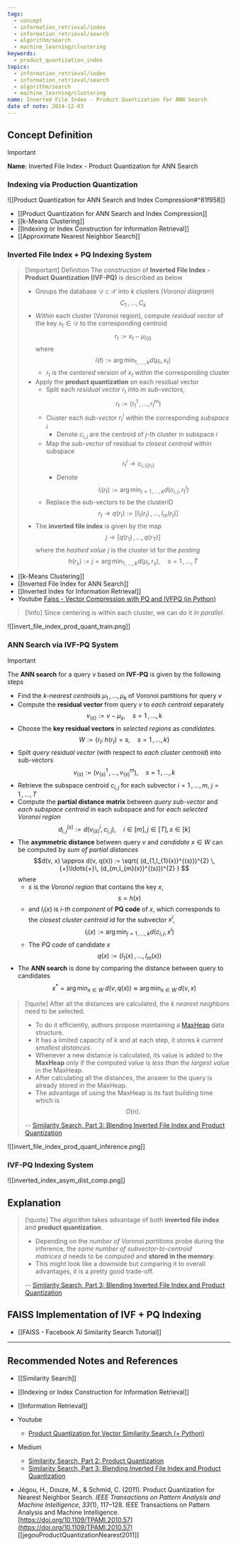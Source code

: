 ```yaml
---
tags:
  - concept
  - information_retrieval/index
  - information_retrieval/search
  - algorithm/search
  - machine_learning/clustering
keywords:
  - product_quantization_index
topics:
  - information_retrieval/index
  - information_retrieval/search
  - algorithm/search
  - machine_learning/clustering
name: Inverted File Index - Product Quantization for ANN Search
date of note: 2024-12-03
---
```


## Concept Definition

>[!important]
>**Name**: Inverted File Index - Product Quantization for ANN Search

### Indexing via Production Quantization

![[Product Quantization for ANN Search and Index Compression#^81f958]]

- [[Product Quantization for ANN Search and Index Compression]]
- [[k-Means Clustering]]
- [[Indexing or Index Construction for Information Retrieval]]
- [[Approximate Nearest Neighbor Search]]

### Inverted File Index + PQ Indexing System


>[!important] Definition
>The *construction* of **Inverted File Index - Product Quantization (IVF-PQ)** is described as below
>- Groups the database $\mathcal{D} \subset \mathcal{X}$ into $k$ clusters (*Voronoi diagram*) $$C_{1}\,{,}\ldots{,}\,C_{k}$$
>- *Within* each cluster (Voronoi region), compute *residual vector* of the key $x_{t}\in \mathcal{D}$ to the corresponding centroid $$r_{t} := x_{t} - \mu_{i(t)}$$ where $$i(t) := \arg\min_{1\,{,}\ldots{,}\,k}d(\mu_{i}, x_{t})$$
>	- $r_{t}$ is the *centered* version of $x_{t}$ within the corresponding cluster
>- Apply the **product quantization** on each residual vector
>	- Split each *residual vector* $r_{t}$ into $m$ *sub-vectors*, $$r_{t} := (r_{t}^1 \,{,}\ldots{,}\,r_{t}^{m})$$
>	- Cluster each *sub-vector* $r_{t}^i$ within the corresponding *subspace* $i$
>		- Denote $c_{i,j}$ are the centroid of $j$-th cluster in subspace $i$
>	- Map the sub-vector of residual to *closest centroid* within subspace $$r_{t}^{i} \to c_{i,I_{i}(r_{t})}$$
>		- Denote $$I_{i}(r_{t}):=  \arg\min_{j=1\,{,}\ldots{,}\,k}d(c_{i,j}, r_{t}^{i})$$
>	- Replace the sub-vectors to be the clusterID $$r_{t} \to q(r_{t}) := [I_{1}(r_{t}) \,{,}\ldots{,}\,I_{m}(r_{t})]$$
>- The **inverted file index** is given by the map $$j \to [q(r_{1}) \,{,}\ldots{,}\, q(r_{T})]$$ where the *hashed value* $j$ is the cluster id for the *posting* $$h(r_{s}) := j = \arg\min_{1\,{,}\ldots{,}\,k}d(\mu_{i}, r_{s}), \quad s=1\,{,}\ldots{,}\,T$$

- [[k-Means Clustering]]
- [[Inverted File Index for ANN Search]]
- [[Inverted Index for Information Retrieval]]
- Youtube [Faiss - Vector Compression with PQ and IVFPQ (in Python)](https://www.youtube.com/watch?v=BMYBwbkbVec&t=67s)

>[!info]
>Since centering is within each cluster, we can do it *in parallel*.

![[invert_file_index_prod_quant_train.png]]

###  ANN Search via IVF-PQ System

>[!important] 
>The **ANN search** for a query $v$ based on **IVF-PQ** is given by the following steps 
>- Find the *$k$-nearest centroids* $\mu_{1}\,{,}\ldots{,}\,\mu_{k}$ of Voronoi partitions for query $v$ 
>- Compute the **residual vector** from query $v$ to *each centroid* separately $$v_{(s)} := v - \mu_{s}, \quad s=1\,{,}\ldots{,}\,k$$
>- Choose the **key residual vectors** in *selected regions* as *candidates*. $$W := \left\{ r_{t}:\, h(r_{t}) = s,\quad s = 1\,{,}\ldots{,}\,k \right\} $$
>- Spilt *query residual vector* (with respect to *each cluster centroid*)  into sub-vectors $$v_{(s)} := (v_{(s)}^{1}\,{,}\ldots{,}\,v_{(s)}^{m}), \quad s = 1\,{,}\ldots{,}\,k$$
>- Retrieve the subspace centroid $c_{i,j}$ for each subvector $i=1\,{,}\ldots{,}\,m$, $j=1\,{,}\ldots{,}\,T$
>- Compute the **partial distance matrix** between *query sub-vector* and *each subspace centroid* in each subspace and for *each selected Voronoi region* $$d_{i,j}^{(s)} := d(v_{(s)}^{i}, c_{i,j}), \quad i\in [m],\,  j\in [T],\, s\in [k]$$
>- The **asymmetric distance** between query $v$ and *candidate* $x\in W$ can be computed by *sum of partial distances* $$d(v, x) \approx d(v, q(x)) := \sqrt{ (d_{1,I_{1}(x)}^{(s)})^{2} \,{+}\ldots{+}\, (d_{m,I_{m}(x)}^{(s)})^{2} } $$ where 
>	- $s$ is the *Voronoi region* that contains the key $x$, $$s = h(x)$$
>	- and $I_{i}(x)$ is *$i$-th component* of  **PQ code** of $x$, which corresponds to the *closest cluster centroid id* for the subvector $x^{i}$, $$I_{i}(x) := \arg\min_{j=1\,{,}\ldots{,}\,k}d(c_{i,j}, x^{i})$$
>	- The *PQ code* of candidate $x$ $$q(x) := (I_{1}(x) \,{,}\ldots{,}\,I_{m}(x))$$
>- The **ANN search** is done by comparing the distance between query to candidates $$x^{*} = \arg\min_{x\in W}\;d(v, q(x)) \approx \arg\min_{x\in W}\;d(v, x)$$

>[!quote]
>After all the distances are calculated, the _k nearest neighbors_ need to be selected. 
>- To do it efficiently, authors propose maintaining a [MaxHeap](https://medium.com/@slavahead/heapify-with-heap-sort-5df23b5764c1) data structure. 
>- It has a limited capacity of _k_ and at each step, it stores _k_ *current smallest distances*. 
>- Whenever a new distance is calculated, its value is added to the **MaxHeap** only if the computed value is *less than the largest value* in the MaxHeap. 
>- After calculating all the distances, the answer to the query is already stored in the MaxHeap. 
>- The advantage of using the MaxHeap is its fast building time which is $$O(n).$$
>  
>-- [Similarity Search, Part 3: Blending Inverted File Index and Product Quantization](https://towardsdatascience.com/similarity-search-blending-inverted-file-index-and-product-quantization-a8e508c765fa)  
  


![[invert_file_index_prod_quant_inference.png]]




### IVF-PQ Indexing System


![[inverted_index_asym_dist_comp.png]]

## Explanation

>[!quote]
>The algorithm takes advantage of both **inverted file index** and **product quantization**. 
>- Depending on the *number of Voronoi partitions* probe during the inference, the *same number of subvector-to-centroid matrices* _d_ needs to be computed and **stored in the memory**. 
>- This might look like a downside but comparing it to overall advantages, it is a pretty good trade-off.
>  
>-- [Similarity Search, Part 3: Blending Inverted File Index and Product Quantization](https://towardsdatascience.com/similarity-search-blending-inverted-file-index-and-product-quantization-a8e508c765fa)  


## FAISS Implementation of IVF + PQ Indexing

- [[FAISS - Facebook AI Similarity Search Tutorial]]






-----------
##  Recommended Notes and References


- [[Similarity Search]]
- [[Indexing or Index Construction for Information Retrieval]]
- [[Information Retrieval]]

- Youtube
	- [Product Quantization for Vector Similarity Search (+ Python)](https://www.youtube.com/watch?v=t9mRf2S5vDI)

- Medium
	- [Similarity Search, Part 2: Product Quantization](https://towardsdatascience.com/similarity-search-product-quantization-b2a1a6397701)
	- [Similarity Search, Part 3: Blending Inverted File Index and Product Quantization](https://towardsdatascience.com/similarity-search-blending-inverted-file-index-and-product-quantization-a8e508c765fa)

- Jégou, H., Douze, M., & Schmid, C. (2011). Product Quantization for Nearest Neighbor Search. _IEEE Transactions on Pattern Analysis and Machine Intelligence_, _33_(1), 117–128. IEEE Transactions on Pattern Analysis and Machine Intelligence. [https://doi.org/10.1109/TPAMI.2010.57](https://doi.org/10.1109/TPAMI.2010.57)  [[jegouProductQuantizationNearest2011]]
